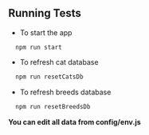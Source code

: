 #
## Running Tests

* To start the app

```javascript
  npm run start
```

* To refresh cat database

```javascript
  npm run resetCatsDb
```

* To refresh breeds database


```javascript
  npm run resetBreedsDb
```

**You can edit all data from config/env.js**

